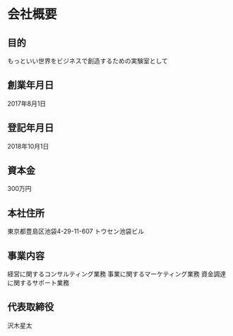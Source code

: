 # 会社概要

## 目的
もっといい世界をビジネスで創造するための実験室として

## 創業年月日
2017年8月1日

## 登記年月日
2018年10月1日

## 資本金
300万円

## 本社住所
東京都豊島区池袋4-29-11-607
トウセン池袋ビル

## 事業内容
経営に関するコンサルティング業務
事業に関するマーケティング業務
資金調達に関するサポート業務

## 代表取締役
沢木星太